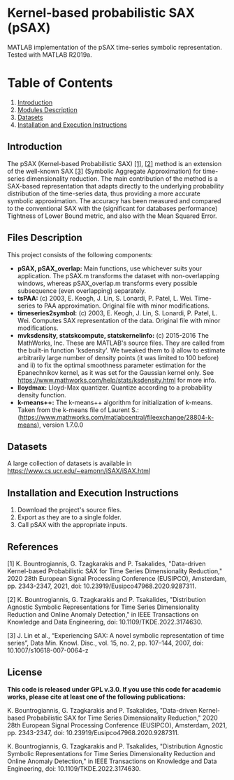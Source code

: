 # Kernel-based probabilistic SAX (pSAX)
MATLAB implementation of the pSAX time-series symbolic representation. Tested with MATLAB R2019a.

# Table of Contents
1. [Introduction](#introduction)
2. [Modules Description](#files)
3. [Datasets](#datasets)
4. [Installation and Execution Instructions](#execution)


## Introduction <a name="introduction"></a>
The pSAX (Kernel-based Probabilistic SAX) [[1]](#1), [[2]](#2) method is an extension of the well-known SAX [[3]](#3) (Symbolic Aggregate Approximation) for time-series dimensionality reduction. The main contribution of the method is a SAX-based representation that adapts directly to the underlying probability distribution of the time-series data, thus providing a more accurate symbolic approximation. The accuracy has been measured and compared to the conventional SAX with the (significant for databases performance) Tightness of Lower Bound metric, and also with the Mean Squared Error.


## Files Description <a name="files"></a>
This project consists of the following components:

* **pSAX, pSAX_overlap:** Main functions, use whichever suits your application. The pSAX.m transforms the dataset with non-overlapping windows, whereas pSAX_overlap.m transforms every possible subsequence (even overlapping) separately.
* **tsPAA:** (c) 2003, E. Keogh, J. Lin, S. Lonardi, P. Patel, L. Wei. Time-series to PAA approximation. Original file with minor modifications.
* **timeseries2symbol:** (c) 2003, E. Keogh, J. Lin, S. Lonardi, P. Patel, L. Wei. Computes SAX representation of the data. Original file with minor modifications.
* **mvksdensity, statskcompute, statskernelinfo:** (c) 2015-2016 The MathWorks, Inc. These are MATLAB's source files. They are called from the built-in function 'ksdensity'. We tweaked them to i) allow to estimate arbitrarily large number of density points (it was limited to 100 before) and ii) to fix the optimal smoothness parameter estimation for the Epanechnikov kernel, as it was set for the Gaussian kernel only. See https://www.mathworks.com/help/stats/ksdensity.html for more info.
* **lloydmax:** Lloyd-Max quantizer. Quantize according to a probability density function.
* **k-means++:** The k-means++ algorithm for initialization of k-means. Taken from the k-means file of Laurent S.: (https://www.mathworks.com/matlabcentral/fileexchange/28804-k-means), version 1.7.0.0


## Datasets <a name="datasets"></a>
A large collection of datasets is available in https://www.cs.ucr.edu/~eamonn/iSAX/iSAX.html


## Installation and Execution Instructions <a name="execution"></a>
1. Download the project's source files.
2. Export as they are to a single folder.
3. Call pSAX with the appropriate inputs.


## References
<a id="1">[1]</a> 
K. Bountrogiannis, G. Tzagkarakis and P. Tsakalides, "Data-driven Kernel-based Probabilistic SAX for Time Series Dimensionality Reduction," 2020 28th European Signal Processing Conference (EUSIPCO), Amsterdam, pp. 2343-2347, 2021, doi: 10.23919/Eusipco47968.2020.9287311.

<a id="2">[2]</a> 
K. Bountrogiannis, G. Tzagkarakis and P. Tsakalides, "Distribution Agnostic Symbolic Representations for Time Series Dimensionality Reduction and Online Anomaly Detection," in IEEE Transactions on Knowledge and Data Engineering, doi: 10.1109/TKDE.2022.3174630.

<a id="3">[3]</a> 
J. Lin et al., “Experiencing SAX: A novel symbolic representation of time series”, Data Min. Knowl. Disc., vol. 15, no. 2, pp. 107–144, 2007, doi: 10.1007/s10618-007-0064-z

## License
**This code is released under GPL v.3.0. If you use this code for academic works, please cite at least one of the following publications:**

K. Bountrogiannis, G. Tzagkarakis and P. Tsakalides, "Data-driven Kernel-based Probabilistic SAX for Time Series Dimensionality Reduction," 2020 28th European Signal Processing Conference (EUSIPCO), Amsterdam, 2021, pp. 2343-2347, doi: 10.23919/Eusipco47968.2020.9287311.

K. Bountrogiannis, G. Tzagkarakis and P. Tsakalides, "Distribution Agnostic Symbolic Representations for Time Series Dimensionality Reduction and Online Anomaly Detection," in IEEE Transactions on Knowledge and Data Engineering, doi: 10.1109/TKDE.2022.3174630.
